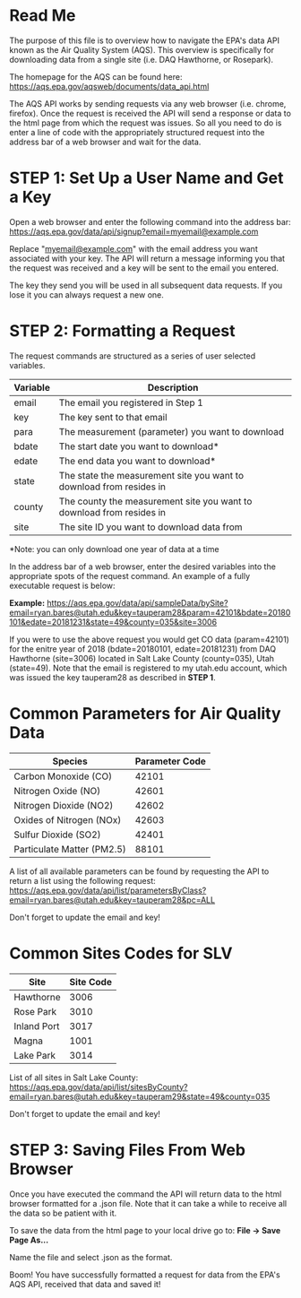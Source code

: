 # Read Me
The purpose of this file is to overview how to navigate the EPA's data API known as the Air Quality System (AQS).  This overview is specifically for downloading data from a single site (i.e. DAQ Hawthorne, or Rosepark).   

The homepage for the AQS can be found here: https://aqs.epa.gov/aqsweb/documents/data_api.html

The AQS API works by sending requests via any web browser (i.e. chrome, firefox).  Once the request is received the API will send a response or data to the html page from which the request was issues. So all you need to do is enter a line of code with the appropriately structured request into the address bar of a web browser and wait for the data.


# STEP 1: Set Up a User Name and Get a Key
Open a web browser and enter the following command into the address bar:
https://aqs.epa.gov/data/api/signup?email=myemail@example.com

Replace "myemail@example.com" with the email address you want associated with your key.  The API will return a message informing you that the request was received and a key will be sent to the email you entered.  

The key they send you will be used in all subsequent data requests.  If you lose it you can always request a new one.


# STEP 2: Formatting a Request
The request commands are structured as a series of user selected variables.

Variable     | Description
-------------|------------
email        | The email you registered in Step 1 
key          | The key sent to that email
para         | The measurement (parameter) you want to download
bdate        | The start date you want to download* 
edate        | The end data you want to download*    
state        | The state the measurement site you want to download from resides in
county       | The county the measurement site you want to download from resides in
site         | The site ID you want to download data from

*Note: you can only download one year of data at a time

In the address bar of a web browser, enter the desired variables into the appropriate spots of the request command. An example of a fully executable request is below: 

**Example:**
https://aqs.epa.gov/data/api/sampleData/bySite?email=ryan.bares@utah.edu&key=tauperam28&param=42101&bdate=20180101&edate=20181231&state=49&county=035&site=3006

If you were to use the above request you would get CO data (param=42101) for the enitre year of 2018 (bdate=20180101, edate=20181231) from DAQ Hawthorne (site=3006) located in Salt Lake County (county=035), Utah (state=49).  Note that the email is registered to my utah.edu account, which was issued the key tauperam28 as described in **STEP 1**.  


# Common Parameters for Air Quality Data

Species                      | Parameter Code
-----------------------------|----------------------------------
Carbon Monoxide (CO)         | 42101
Nitrogen Oxide (NO)          | 42601
Nitrogen Dioxide (NO2)       | 42602
Oxides of Nitrogen (NOx)     | 42603
Sulfur Dioxide (SO2)         | 42401
Particulate Matter (PM2.5)   | 88101

A list of all available parameters can be found by requesting the API to return a list using the following request:
https://aqs.epa.gov/data/api/list/parametersByClass?email=ryan.bares@utah.edu&key=tauperam28&pc=ALL

Don't forget to update the email and key! 

# Common Sites Codes for SLV
Site                         | Site Code
-----------------------------|----------------------------------
Hawthorne                    | 3006
Rose Park                    | 3010
Inland Port                  | 3017
Magna                        | 1001
Lake Park                    | 3014

List of all sites in Salt Lake County:
https://aqs.epa.gov/data/api/list/sitesByCounty?email=ryan.bares@utah.edu&key=tauperam29&state=49&county=035

Don't forget to update the email and key! 


# STEP 3: Saving Files From Web Browser
Once you have executed the command the API will return data to the html browser formatted for a .json file.  Note that it can take a while to receive all the data so be patient with it. 

To save the data from the html page to your local drive go to: 
**File -> Save Page As...** 

Name the file and select .json as the format. 

Boom!  You have successfully formatted a request for data from the EPA's AQS API, received that data and saved it!  




